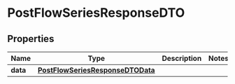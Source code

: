 # PostFlowSeriesResponseDTO

## Properties
Name | Type | Description | Notes
------------ | ------------- | ------------- | -------------
**data** | [**PostFlowSeriesResponseDTOData**](PostFlowSeriesResponseDTOData.md) |  | 
